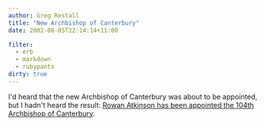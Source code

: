 ```yaml
---
author: Greg Restall
title: "New Archbishop of Canterbury"
date: 2002-08-05T22:14:14+11:00

filter:
  - erb
  - markdown
  - rubypants
dirty: true
---
```


<p>I'd heard that the new Archbishop of Canterbury was about to be appointed, but I hadn't heard the result: <a href="http://www.ship-of-fools.com/Features/frameit.htm?0702/new_archbish.html">Rowan Atkinson has been appointed the 104th Archbishop of Canterbury</a>.</p>

